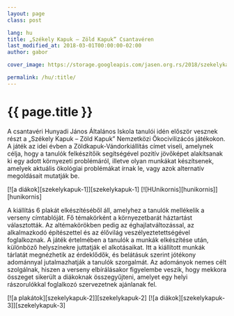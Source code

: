 ```yaml
---
layout: page
class: post

lang: hu
title: „Székely Kapuk – Zöld Kapuk” Csantavéren
last_modified_at: 2018-03-01T00:00:00-02:00
author: gabor

cover_image: https://storage.googleapis.com/jasen.org.rs/2018/szekelykapuk-1.jpg

permalink: /hu/:title/
---
```

# {{ page.title }}

A csantavéri Hunyadi János Általános Iskola tanulói idén először vesznek részt
a „Székely Kapuk – Zöld Kapuk” Nemzetközi Ökocivilizácós játékokon. A játék az idei
évben a Zöldkapuk-Vándorkiállítás címet viseli, amelynek célja, hogy a tanulók
felkészítőik segítségével pozitív jövőképet alakítsanak ki egy adott környezeti
problémáról, illetve olyan munkákat készítsenek, amelyek aktuális ökológiai
problémákat írnak le, vagy azok alternatív megoldásait mutatják be.

<div class="pics max-270" markdown="1">
[![a diákok][szekelykapuk-1]][szekelykapuk-1]
[![HUnikornis][hunikornis]][hunikornis]
</div>

A kiállítás 6 plakát elkészítéséből áll, amelyhez a tanulók mellékelik a
verseny címtablóját. Fő témakörként a környezetbarát háztartást választották.
Az altémakörökben pedig az éghajlatváltozással, az alkalmazkodó építészettel és
az élővilág veszélyeztetettségével foglalkoznak. A játék értelmében a  tanulók
a munkák elkészítése után, különböző helyszínekre juttatják el alkotásaikat.
Itt a kiállított munkák tárlatát megnézhetik az érdeklődők, és belátásuk
szerint jótékony adománnyal jutalmazhatják a tanulók szorgalmát. Az adományok
nemes célt szolgálnak, hiszen a verseny elbírálásakor figyelembe veszik, hogy
mekkora összeget sikerült a diákoknak összegyűjteni, amelyet egy helyi
rászorulókkal foglalkozó szervezetnek ajánlanak fel.

<div class="pics max-270" markdown="1">
[![a plakátok][szekelykapuk-2]][szekelykapuk-2]
[![a diákok][szekelykapuk-3]][szekelykapuk-3]
</div>

[hunikornis]: https://storage.googleapis.com/jasen.org.rs/2018/hunikornis.jpg
[szekelykapuk-1]: https://storage.googleapis.com/jasen.org.rs/2018/szekelykapuk-1.jpg
[szekelykapuk-2]: https://storage.googleapis.com/jasen.org.rs/2018/szekelykapuk-2.jpg
[szekelykapuk-3]: https://storage.googleapis.com/jasen.org.rs/2018/szekelykapuk-3.jpg
